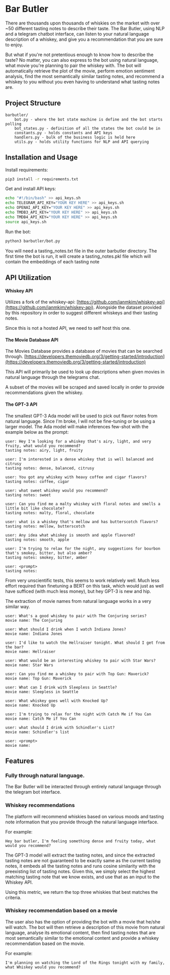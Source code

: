 # Bar Butler
There are thousands upon thousands of whiskies on the market with over ~50 different tasting notes to describe their taste. The Bar Butler, using NLP and a telegram chatbot interface, can listen to your natural language description of a whiskey, and give you a recommendation that you are sure to enjoy.

But what if you're not pretentious enough to know how to describe the taste? No matter, you can also express to the bot using natural language, what movie you're planning to pair the whiskey with. The bot will automatically retrieve the plot of the movie, perform emotion sentiment analysis, find the most semantically similar tasting notes, and recommend a whiskey to you without you even having to understand what tasting notes are.


## Project Structure
```
barbutler/
    bot.py - where the bot state machine is define and the bot starts polling
    bot_states.py - definition of all the states the bot could be in
    constants.py - holds constants and API keys
    handlers.py - bulk of the business logic is held here
    utils.py - holds utility functions for NLP and API querying
```

## Installation and Usage
Install requirements:
```bash
pip3 install -r requirements.txt
```

Get and install API keys:
```bash
echo "#!/bin/bash" >> api_keys.sh
echo TELEGRAM_API_KEY="YOUR KEY HERE" >> api_keys.sh
echo OPENAI_API_KEY="YOUR KEY HERE" >> api_keys.sh
echo TMDB3_API_KEY="YOUR KEY HERE" >> api_keys.sh
echo TMDB4_API_KEY="YOUR KEY HERE" >> api_keys.sh
source api_keys.sh
```

Run the bot:
```bash
python3 barbutler/bot.py
```

You will need a tasting_notes.txt file in the outer barbutler directory. The first time the bot is run, it will create a tasting_notes.pkl file which will contain the embeddings of each tasting note


## API Utilization
#### Whiskey API
Utilizes a fork of the whiskey-api: [https://github.com/ianmkim/whiskey-api](https://github.com/ianmkim/whiskey-api). Alongside the dataset provided by this repository in order to suggest different whiskeys and their tasting notes.

Since this is not a hosted API, we need to self host this one.

####  The Movie Database API
The Movies Database provides a database of movies that can be searched through. [https://developers.themoviedb.org/3/getting-started/introduction](https://developers.themoviedb.org/3/getting-started/introduction)

This API will primarily be used to look up descriptions when given movies in natural language through the telegrams chat.

A subset of the movies will be scraped and saved locally in order to provide recommendations given the whiskey.

#### The GPT-3 API
The smallest GPT-3 Ada model will be used to pick out flavor notes from natural language. Since I'm broke, I will not be fine-tuning or be using a larger model. The Ada model will make inferences few-shot with the example below as the prompt:

```
user: Hey I'm looking for a whiskey that's airy, light, and very fruity, what would you recommend?
tasting notes: airy, light, fruity

user: I'm interested in a dense whiskey that is well balanced and citrusy
tasting notes: dense, balanced, citrusy

user: You got any whiskey with heavy coffee and cigar flavors?
tasting notes: coffee, cigar

user: what sweet whiskey would you recommend?
tasting notes: sweet

user: Can you find me a malty whiskey with floral notes and smells a little bit like chocolate?
tasting notes: malty, floral, chocolate

user: what is a whiskey that's mellow and has butterscotch flavors?
tasting notes: mellow, butterscotch

user: Any idea what whiskey is smooth and apple flavored?
tasting notes: smooth, apple

user: I'm trying to relax for the night, any suggestions for bourbon that's smokey, bitter, but also amber?
tasting notes: smokey, bitter, amber

user: <prompt>
tasting notes:
```

From very unscientific tests, this seems to work relatively well. Much less effort required than finetuning a BERT on this task, which would just as well have sufficed (with much less money), but hey GPT-3 is new and hip.

The extraction of movie names from natural language works in a very similar way.
```
user: What's a good whiskey to pair with The Conjuring series?
movie name: The Conjuring

user: What should I drink when I watch Indiana Jones?
movie name: Indiana Jones

user: I'd like to watch the Hellraiser tonight. What should I get from the bar?
movie name: Hellraiser

user: What would be an interesting whiskey to pair with Star Wars?
movie name: Star Wars

user: Can you find me a whiskey to pair with Top Gun: Maverick?
movie name: Top Gun: Maverick

user: What can I drink with Sleepless in Seattle?
movie name: Sleepless in Seattle

user: What whiskey goes well with Knocked Up?
movie name: Knocked Up

user: I'm trying to relax for the night with Catch Me if You Can
movie name: Catch Me if You Can

user: what should I drink with Schindler's List?
movie name: Schindler's list

user: <prompt>
movie name:
```

## Features
### Fully through natural language.
The Bar Butler will be interacted through entirely natural language through the telegram bot interface.

### Whiskey recommendations
The platform will recommend whiskies based on various moods and tasting note information that you provide through the natural language interface.

For example:
```
Hey bar butler, I'm feeling something dense and fruity today, what would you recommend?
```

The GPT-3 model will extract the tasting notes, and since the extracted tasting notes are not guaranteed to be exactly same as the current tasting notes, it embeds all the tasting notes and runs cosine similarity with the preexisting list of tasting notes. Given this, we simply select the highest matching tasting note that we know exists, and use that as an input to the Whiskey API.

Using this metric, we return the top three whiskies that best matches the criteria.

### Whiskey recommendation based on a movie
The user also has the option of providing the bot with a movie that he/she will watch. The bot will then retrieve a description of this movie from natural language, analyse its emotional content, then find tasting notes that are most semantically similar to the emotional content and provide a whiskey recommendation based on the movie.

For example:
```
I'm planning on watching the Lord of the Rings tonight with my family, what Whiskey would you recommend?
```

